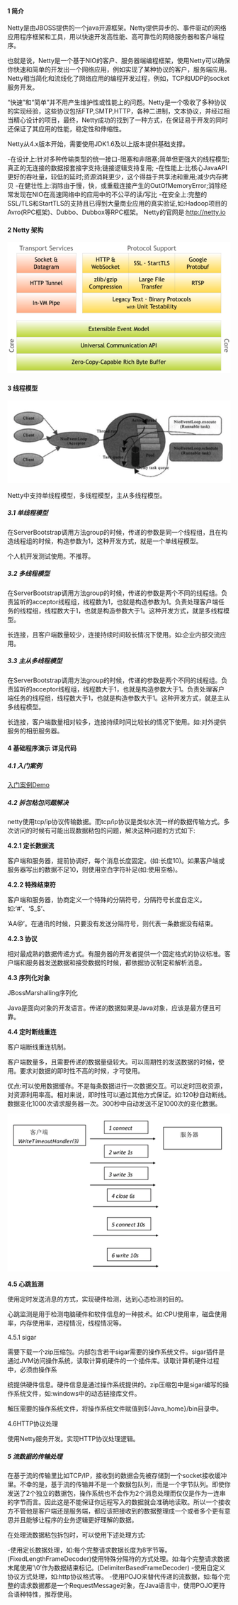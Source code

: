 #### 1 简介 

Netty是由JBOSS提供的一个java开源框架。Netty提供异步的、事件驱动的网络应用程序框架和工具，用以快速开发高性能、高可靠性的网络服务器和客户端程序。

也就是说，Netty是一个基于NIO的客户、服务器端编程框架，使用Netty可以确保你快速和简单的开发出一个网络应用，例如实现了某种协议的客户，服务端应用。Netty相当简化和流线化了网络应用的编程开发过程，例如，TCP和UDP的socket服务开发。

“快速”和“简单”并不用产生维护性或性能上的问题。Netty是一个吸收了多种协议的实现经验，这些协议包括FTP,SMTP,HTTP，各种二进制，文本协议，并经过相当精心设计的项目，最终，Netty成功的找到了一种方式，在保证易于开发的同时还保证了其应用的性能，稳定性和伸缩性。

Netty从4.x版本开始，需要使用JDK1.6及以上版本提供基础支撑。

-在设计上:针对多种传输类型的统一接口-阻塞和非阻塞;简单但更强大的线程模型;真正的无连接的数据报套接字支持;链接逻辑支持复用;
-在性能上:比核心JavaAPI更好的吞吐量，较低的延时;资源消耗更少，这个得益于共享池和重用;减少内存拷贝
-在健壮性上:消除由于慢，快，或重载连接产生的OutOfMemoryError;消除经常发现在NIO在高速网络中的应用中的不公平的读/写比
-在安全上:完整的SSL/TLS和StartTLS的支持且已得到大量商业应用的真实验证,如:Hadoop项目的Avro(RPC框架)、Dubbo、Dubbox等RPC框架。
Netty的官网是:http://netty.io

#### 2 Netty 架构 

![](/pic/WX20190528-093409.png)

#### 3 线程模型 
![](/pic/WX20190528-093459.png)

Netty中支持单线程模型，多线程模型，主从多线程模型。

##### 3.1 单线程模型 

在ServerBootstrap调用方法group的时候，传递的参数是同一个线程组，且在构造线程组的时候，构造参数为1，这种开发方式，就是一个单线程模型。

个人机开发测试使用。不推荐。

##### 3.2 多线程模型

在ServerBootstrap调用方法group的时候，传递的参数是两个不同的线程组。负责监听的acceptor线程组，线程数为1，也就是构造参数为1。负责处理客户端任务的线程组，线程数大于1，也就是构造参数大于1。这种开发方式，就是多线程模型。

长连接，且客户端数量较少，连接持续时间较长情况下使用。如:企业内部交流应用。

##### 3.3 主从多线程模型 

在ServerBootstrap调用方法group的时候，传递的参数是两个不同的线程组。负责监听的acceptor线程组，线程数大于1，也就是构造参数大于1。负责处理客户端任务的线程组，线程数大于1，也就是构造参数大于1。这种开发方式，就是主从多线程模型。

长连接，客户端数量相对较多，连接持续时间比较长的情况下使用。如:对外提供服务的相册服务器。

#### 4 基础程序演示 详见代码 

##### 4.1 入门案例

[入门案例Demo](/src/main/java/com/lp/netty/first)

##### 4.2 拆包粘包问题解决 

netty使用tcp/ip协议传输数据。而tcp/ip协议是类似水流一样的数据传输方式。多次访问的时候有可能出现数据粘包的问题，解决这种问题的方式如下:

**4.2.1 定长数据流** 

客户端和服务器，提前协调好，每个消息长度固定。(如:长度10)。如果客户端或服务器写出的数据不足10，则使用空白字符补足(如:使用空格)。

**4.2.2 特殊结束符** 

客户端和服务器，协商定义一个特殊的分隔符号，分隔符号长度自定义。如:‘#’、‘$_$’、

‘AA@’。在通讯的时候，只要没有发送分隔符号，则代表一条数据没有结束。

**4.2.3 协议** 

相对最成熟的数据传递方式。有服务器的开发者提供一个固定格式的协议标准。客户端和服务器发送数据和接受数据的时候，都依据协议制定和解析消息。

**4.3 序列化对象** 

JBossMarshalling序列化

Java是面向对象的开发语言。传递的数据如果是Java对象，应该是最方便且可靠。

**4.4 定时断线重连** 

客户端断线重连机制。

客户端数量多，且需要传递的数据量级较大。可以周期性的发送数据的时候，使用。要求对数据的即时性不高的时候，才可使用。

优点:可以使用数据缓存。不是每条数据进行一次数据交互。可以定时回收资源，对资源利用率高。相对来说，即时性可以通过其他方式保证。如:120秒自动断线。数据变化1000次请求服务器一次。300秒中自动发送不足1000次的变化数据。

![](/pic/WX20190528-093839.png)

**4.5 心跳监测** 

使用定时发送消息的方式，实现硬件检测，达到心态检测的目的。

心跳监测是用于检测电脑硬件和软件信息的一种技术。如:CPU使用率，磁盘使用率，内存使用率，进程情况，线程情况等。

4.5.1 sigar 

需要下载一个zip压缩包。内部包含若干sigar需要的操作系统文件。sigar插件是通过JVM访问操作系统，读取计算机硬件的一个插件库。读取计算机硬件过程中，必须由操作系

统提供硬件信息。硬件信息是通过操作系统提供的。zip压缩包中是sigar编写的操作系统文件，如:windows中的动态链接库文件。

解压需要的操作系统文件，将操作系统文件赋值到${Java_home}/bin目录中。

4.6HTTP协议处理 

使用Netty服务开发。实现HTTP协议处理逻辑。

##### 5 流数据的传输处理 

在基于流的传输里比如TCP/IP，接收到的数据会先被存储到一个socket接收缓冲里。不幸的是，基于流的传输并不是一个数据包队列，而是一个字节队列。即使你发送了2个独立的数据包，操作系统也不会作为2个消息处理而仅仅是作为一连串的字节而言。因此这是不能保证你远程写入的数据就会准确地读取。所以一个接收方不管他是客户端还是服务端，都应该把接收到的数据整理成一个或者多个更有意思并且能够让程序的业务逻辑更好理解的数据。

在处理流数据粘包拆包时，可以使用下述处理方式:

-使用定长数据处理，如:每个完整请求数据长度为8字节等。(FixedLengthFrameDecoder)使用特殊分隔符的方式处理。如:每个完整请求数据末尾使用’\0’作为数据结束标记。(DelimiterBasedFrameDecoder)
-使用自定义协议方式处理，如:http协议格式等。
-使用POJO来替代传递的流数据，如:每个完整的请求数据都是一个RequestMessage对象，在Java语言中，使用POJO更符合语种特性，推荐使用。